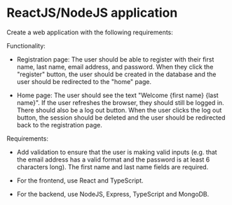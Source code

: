 # ReactJS/NodeJS application

Create a web application with the following requirements:

Functionality:

* Registration page: The user should be able to register with their first name, last name, email address, and password. When they click the "register" button, the user should be created in the database and the user should be redirected to the "home" page.


* Home page: The user should see the text "Welcome {first name} {last name}". If the user refreshes the browser, they should still be logged in. There should also be a log out button. When the user clicks the log out button, the session should be deleted and the user should be redirected back to the registration page.


Requirements:

* Add validation to ensure that the user is making valid inputs (e.g. that the email address has a valid format and the password is at least 6 characters long). The first name and last name fields are required.

* For the frontend, use React and TypeScript.

* For the backend, use NodeJS, Express, TypeScript and MongoDB.